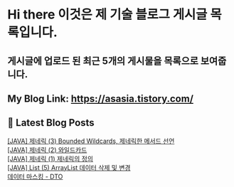 # Hi there 이것은 제 기술 블로그 게시글 목록입니다.
## 게시글에 업로드 된 최근 5개의 게시물을 목록으로 보여줍니다.

## My Blog Link: https://asasia.tistory.com/

## 📕 Latest Blog Posts

<a href=https://asasia.tistory.com/87>[JAVA] 제네릭 (3) Bounded Wildcards, 제네릭한 메서드 선언</a></br><a href=https://asasia.tistory.com/86>[JAVA] 제네릭 (2) 와일드카드</a></br><a href=https://asasia.tistory.com/85>[JAVA] 제네릭 (1) 제네릭의 정의</a></br><a href=https://asasia.tistory.com/84>[JAVA] List (5) ArrayList 데이터 삭제 및 변경</a></br><a href=https://asasia.tistory.com/83>데이터 마스킹 - DTO</a></br>